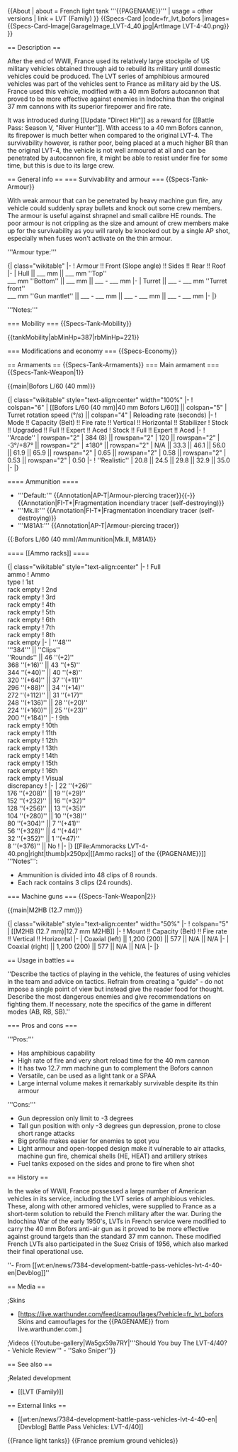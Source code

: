 {{About
| about = French light tank '''{{PAGENAME}}'''
| usage = other versions
| link = LVT (Family)
}}
{{Specs-Card
|code=fr_lvt_bofors
|images={{Specs-Card-Image|GarageImage_LVT-4_40.jpg|ArtImage LVT-4-40.png}}
}}

== Description ==
<!-- ''In the description, the first part should be about the history of the creation and combat usage of the vehicle, as well as its key features. In the second part, tell the reader about the ground vehicle in the game. Insert a screenshot of the vehicle, so that if the novice player does not remember the vehicle by name, he will immediately understand what kind of vehicle the article is talking about.'' -->
After the end of WWII, France used its relatively large stockpile of US military vehicles obtained through aid to rebuild its military until domestic vehicles could be produced. The LVT series of amphibious armoured vehicles was part of the vehicles sent to France as military aid by the US. France used this vehicle, modified with a 40 mm Bofors autocannon that proved to be more effective against enemies in Indochina than the original 37 mm cannons with its superior firepower and fire rate.

It was introduced during [[Update "Direct Hit"]] as a reward for [[Battle Pass: Season V, "River Hunter"]]. With access to a 40 mm Bofors cannon, its firepower is much better when compared to the original LVT-4. The survivability however, is rather poor, being placed at a much higher BR than the original LVT-4, the vehicle is not well armoured at all and can be penetrated by autocannon fire, it might be able to resist under fire for some time, but this is due to its large crew.

== General info ==
=== Survivability and armour ===
{{Specs-Tank-Armour}}
<!-- ''Describe armour protection. Note the most well protected and key weak areas. Appreciate the layout of modules as well as the number and location of crew members. Is the level of armour protection sufficient, is the placement of modules helpful for survival in combat? If necessary use a visual template to indicate the most secure and weak zones of the armour.'' -->
With weak armour that can be penetrated by heavy machine gun fire, any vehicle could suddenly spray bullets and knock out some crew members. The armour is useful against shrapnel and small calibre HE rounds. The poor armour is not crippling as the size and amount of crew members make up for the survivability as you will rarely be knocked out by a single AP shot, especially when fuses won't activate on the thin armour.

'''Armour type:''' <!-- The types of armour present on the vehicle and their general locations -->
<!-- Example: * Rolled homogeneous armour (Front, Side, Rear, Hull roof)
* Cast homogeneous armour (Turret, Transmission area) -->

{| class="wikitable"
|-
! Armour !! Front (Slope angle) !! Sides !! Rear !! Roof
|-
| Hull || ___ mm || ___ mm ''Top'' <br> ___ mm ''Bottom'' || ___ mm || ___ - ___ mm
|-
| Turret || ___ - ___ mm ''Turret front'' <br> ___ mm ''Gun mantlet'' || ___ - ___ mm || ___ - ___ mm || ___ - ___ mm
|-
|}

'''Notes:''' <!-- Any additional notes which the user needs to be aware of -->
<!-- Example: * Suspension wheels are 20 mm thick, tracks are 30 mm thick, and torsion bars are 60 mm thick. -->

=== Mobility ===
{{Specs-Tank-Mobility}}
<!-- ''Write about the mobility of the ground vehicle. Estimate the specific power and manoeuvrability, as well as the maximum speed forwards and backwards.'' -->

{{tankMobility|abMinHp=387|rbMinHp=221}}

=== Modifications and economy ===
{{Specs-Economy}}

== Armaments ==
{{Specs-Tank-Armaments}}
=== Main armament ===
{{Specs-Tank-Weapon|1}}
<!-- ''Give the reader information about the characteristics of the main gun. Assess its effectiveness in a battle based on the reloading speed, ballistics and the power of shells. Do not forget about the flexibility of the fire, that is how quickly the cannon can be aimed at the target, open fire on it and aim at another enemy. Add a link to the main article on the gun: <code><nowiki>{{main|Name of the weapon}}</nowiki></code>. Describe in general terms the ammunition available for the main gun. Give advice on how to use them and how to fill the ammunition storage.'' -->
{{main|Bofors L/60 (40 mm)}}

{| class="wikitable" style="text-align:center" width="100%"
|-
! colspan="6" | [[Bofors L/60 (40 mm)|40 mm Bofors L/60]] || colspan="5" | Turret rotation speed (°/s) || colspan="4" | Reloading rate (seconds)
|-
! Mode !! Capacity (Belt) !! Fire rate !! Vertical !! Horizontal !! Stabilizer
! Stock !! Upgraded !! Full !! Expert !! Aced
! Stock !! Full !! Expert !! Aced
|-
! ''Arcade''
| rowspan="2" | 384 (8) || rowspan="2" | 120 || rowspan="2" | -3°/+87° || rowspan="2" | ±180° || rowspan="2" | N/A || 33.3 || 46.1 || 56.0 || 61.9 || 65.9 || rowspan="2" | 0.65 || rowspan="2" | 0.58 || rowspan="2" | 0.53 || rowspan="2" | 0.50
|-
! ''Realistic''
| 20.8 || 24.5 || 29.8 || 32.9 || 35.0
|-
|}

==== Ammunition ====

* '''Default:''' {{Annotation|AP-T|Armour-piercing tracer}}{{-}}{{Annotation|FI-T*|Fragmentation incendiary tracer (self-destroying)}}
* '''Mk.II:''' {{Annotation|FI-T*|Fragmentation incendiary tracer (self-destroying)}}
* '''M81A1:''' {{Annotation|AP-T|Armour-piercing tracer}}

{{:Bofors L/60 (40 mm)/Ammunition|Mk.II, M81A1}}

==== [[Ammo racks]] ====
<!-- '''Last updated: 2.11.0.71''' -->
{| class="wikitable" style="text-align:center"
|-
! Full<br>ammo
! Ammo<br>type
! 1st<br>rack empty
! 2nd<br>rack empty
! 3rd<br>rack empty
! 4th<br>rack empty
! 5th<br>rack empty
! 6th<br>rack empty
! 7th<br>rack empty
! 8th<br>rack empty
|-
| '''48''' <br> '''384''' || ''Clips'' <br> ''Rounds'' || 46&nbsp;''(+2)'' <br> 368&nbsp;''(+16)'' || 43&nbsp;''(+5)'' <br> 344&nbsp;''(+40)'' || 40&nbsp;''(+8)'' <br> 320&nbsp;''(+64)'' || 37&nbsp;''(+11)'' <br> 296&nbsp;''(+88)'' || 34&nbsp;''(+14)'' <br> 272&nbsp;''(+112)'' || 31&nbsp;''(+17)'' <br> 248&nbsp;''(+136)'' || 28&nbsp;''(+20)'' <br> 224&nbsp;''(+160)'' || 25&nbsp;''(+23)'' <br> 200&nbsp;''(+184)''
|-
! 9th<br>rack empty
! 10th<br>rack empty
! 11th<br>rack empty
! 12th<br>rack empty
! 13th<br>rack empty
! 14th<br>rack empty
! 15th<br>rack empty
! 16th<br>rack empty
! Visual<br>discrepancy
!
|-
| 22&nbsp;''(+26)'' <br> 176&nbsp;''(+208)'' || 19&nbsp;''(+29)'' <br> 152&nbsp;''(+232)'' || 16&nbsp;''(+32)'' <br> 128&nbsp;''(+256)'' || 13&nbsp;''(+35)'' <br> 104&nbsp;''(+280)'' || 10&nbsp;''(+38)'' <br> 80&nbsp;''(+304)'' || 7&nbsp;''(+41)'' <br> 56&nbsp;''(+328)'' || 4&nbsp;''(+44)'' <br> 32&nbsp;''(+352)'' || 1&nbsp;''(+47)'' <br> 8&nbsp;''(+376)'' || No
!
|-
|}
[[File:Ammoracks LVT-4-40.png|right|thumb|x250px|[[Ammo racks]] of the {{PAGENAME}}]]
'''Notes''':

* Ammunition is divided into 48 clips of 8 rounds.
* Each rack contains 3 clips (24 rounds).

=== Machine guns ===
{{Specs-Tank-Weapon|2}}
<!-- ''Offensive and anti-aircraft machine guns not only allow you to fight some aircraft but also are effective against lightly armoured vehicles. Evaluate machine guns and give recommendations on its use.'' -->
{{main|M2HB (12.7 mm)}}

{| class="wikitable" style="text-align:center" width="50%"
|-
! colspan="5" | [[M2HB (12.7 mm)|12.7 mm M2HB]]
|-
! Mount !! Capacity (Belt) !! Fire rate !! Vertical !! Horizontal
|-
| Coaxial (left) || 1,200 (200) || 577 || N/A || N/A
|-
| Coaxial (right) || 1,200 (200) || 577 || N/A || N/A
|-
|}

== Usage in battles ==
<!-- ''Describe the tactics of playing in the vehicle, the features of using vehicles in the team and advice on tactics. Refrain from creating a "guide" - do not impose a single point of view but instead give the reader food for thought. Describe the most dangerous enemies and give recommendations on fighting them. If necessary, note the specifics of the game in different modes (AB, RB, SB).'' -->
''Describe the tactics of playing in the vehicle, the features of using vehicles in the team and advice on tactics. Refrain from creating a "guide" - do not impose a single point of view but instead give the reader food for thought. Describe the most dangerous enemies and give recommendations on fighting them. If necessary, note the specifics of the game in different modes (AB, RB, SB).''

=== Pros and cons ===
<!-- ''Summarise and briefly evaluate the vehicle in terms of its characteristics and combat effectiveness. Mark its pros and cons in a bulleted list. Try not to use more than 6 points for each of the characteristics. Avoid using categorical definitions such as "bad", "good" and the like - use substitutions with softer forms such as "inadequate" and "effective".'' -->

'''Pros:'''

* Has amphibious capability
* High rate of fire and very short reload time for the 40 mm cannon
* It has two 12.7 mm machine gun to complement the Bofors cannon
* Versatile, can be used as a light tank or a SPAA
* Large internal volume makes it remarkably survivable despite its thin armour

'''Cons:'''

* Gun depression only limit to -3 degrees
* Tall gun position with only -3 degrees gun depression, prone to close short range attacks
* Big profile makes easier for enemies to spot you
* Light armour and open-topped design make it vulnerable to air attacks, machine gun fire, chemical shells (HE, HEAT) and artillery strikes
* Fuel tanks exposed on the sides and prone to fire when shot

== History ==
<!-- ''Describe the history of the creation and combat usage of the vehicle in more detail than in the introduction. If the historical reference turns out to be too long, take it to a separate article, taking a link to the article about the vehicle and adding a block "/History" (example: <nowiki>https://wiki.warthunder.com/(Vehicle-name)/History</nowiki>) and add a link to it here using the <code>main</code> template. Be sure to reference text and sources by using <code><nowiki><ref></ref></nowiki></code>, as well as adding them at the end of the article with <code><nowiki><references /></nowiki></code>. This section may also include the vehicle's dev blog entry (if applicable) and the in-game encyclopedia description (under <code><nowiki>=== In-game description ===</nowiki></code>, also if applicable).'' -->

In the wake of WWII, France possessed a large number of American vehicles in its service, including the LVT series of amphibious vehicles. These, along with other armored vehicles, were supplied to France as a short-term solution to rebuild the French military after the war. During the Indochina War of the early 1950's, LVTs in French service were modified to carry the 40 mm Bofors anti-air gun as it proved to be more effective against ground targets than the standard 37 mm cannon. These modified French LVTs also participated in the Suez Crisis of 1956, which also marked their final operational use.

''- From [[wt:en/news/7384-development-battle-pass-vehicles-lvt-4-40-en|Devblog]]''

== Media ==
<!-- ''Excellent additions to the article would be video guides, screenshots from the game, and photos.'' -->

;Skins

* [https://live.warthunder.com/feed/camouflages/?vehicle=fr_lvt_bofors Skins and camouflages for the {{PAGENAME}} from live.warthunder.com.]

;Videos
{{Youtube-gallery|Wa5gx59a7RY|'''Should You buy The LVT-4/40? - Vehicle Review''' - ''Sako Sniper''}}

== See also ==
<!-- ''Links to the articles on the War Thunder Wiki that you think will be useful for the reader, for example:''
* ''reference to the series of the vehicles;''
* ''links to approximate analogues of other nations and research trees.'' -->

;Related development

* [[LVT (Family)]]

== External links ==
<!-- ''Paste links to sources and external resources, such as:''
* ''topic on the official game forum;''
* ''other literature.'' -->

* [[wt:en/news/7384-development-battle-pass-vehicles-lvt-4-40-en|[Devblog] Battle Pass Vehicles: LVT-4/40]]

{{France light tanks}}
{{France premium ground vehicles}}